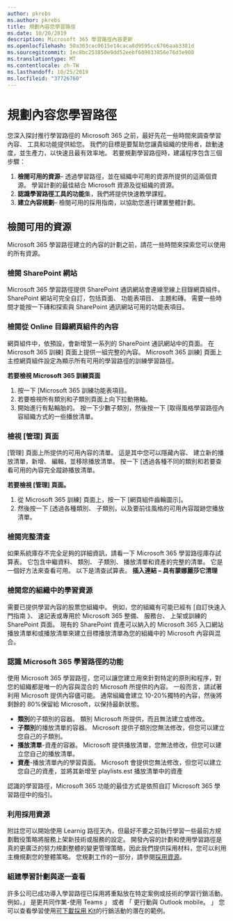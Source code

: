 ```yaml
---
author: pkrebs
ms.author: pkrebs
title: 規劃內容您學習路徑
ms.date: 10/20/2019
description: Microsoft 365 學習路徑內容更新
ms.openlocfilehash: 50a363cac0615e14caca8d9595cc6766aab3381d
ms.sourcegitcommit: 1ec8bc253850e9dd52eebf609033856e76d3e908
ms.translationtype: MT
ms.contentlocale: zh-TW
ms.lasthandoff: 10/25/2019
ms.locfileid: "37726760"
---
```

# <a name="plan-your-learning-pathways-content"></a>規劃內容您學習路徑
您深入探討推行學習路徑的 Microsoft 365 之前，最好先花一些時間來調查學習內容、 工具和功能提供給您。 我們的目標是要幫助您讓貴組織的使用者，啟動速度，並生產力，以快速且最有效率地。 若要規劃學習路徑時，建議程序包含三個步驟：

1. **檢閱可用的資源**– 透過學習路徑，並在組織中可用的資源所提供的這兩個資源。 學習計劃的最佳結合 Microsoft 資源及從組織的資源。
2. **認識學習路徑工具的功能**集，我們將提供快速教學課程。 
3. **建立內容規劃**– 檢閱可用的採用指南，以協助您進行建置整體計劃。

## <a name="review-the-available-resources"></a>檢閱可用的資源
Microsoft 365 學習路徑建立的內容的計劃之前，請花一些時間來探索您可以使用的所有資源。 

### <a name="review-the-sharepoint-site"></a>檢閱 SharePoint 網站
Microsoft 365 學習路徑提供 SharePoint 通訊網站會連線至線上目錄網頁組件。 SharePoint 網站可完全自訂，包括頁面、 功能表項目、 主題和磚。 需要一些時間才能按一下磚和探索與 SharePoint 通訊網站可用的功能表項目。

### <a name="review-the-content-from-the-online-catalog-with-the-web-part"></a>檢閱從 Online 目錄網頁組件的內容
網頁組件中，依預設，會新增至一系列的 SharePoint 通訊網站中的頁面。 在 Microsoft 365 訓練] 頁面上提供一組完整的內容。 Microsoft 365 訓練] 頁面上主控網頁組件設定為顯示所有可用的學習路徑的訓練學習路徑。 

**若要檢視 Microsoft 365 訓練頁面**
1. 按一下 [Microsoft 365 訓練功能表項目。 
1. 若要檢視所有類別和子類別頁面上向下拉動捲軸。
2. 開始進行有點輪胎的。 按一下少數子類別，然後按一下 [取得風格學習路徑內容組織方式的一些播放清單。 

### <a name="view-the-administration-page"></a>檢視 [管理] 頁面
[管理] 頁面上所提供的可用內容的清單。 這是其中您可以隱藏內容、 建立新的播放清單，新增、 編輯，並移除播放清單。 按一下 [透過各種不同的類別和若要查看可用的內容完全蹤跡播放清單。 

**若要檢視 [管理] 頁面。**
1. 從 Microsoft 365 訓練] 頁面上，按一下 [網頁組件齒輪圖示]。 
2. 然後按一下 [透過各種類別、 子類別，以及要前往風格的可用內容蹤跡您播放清單。 

### <a name="review-the-full-inventory"></a>檢閱完整清查
如果系統庫存不完全足夠的詳細資訊，請看一下 Microsoft 365 學習路徑庫存試算表。 它包含中繼資料、 類別、 子類別、 播放清單和資產的完整的清單。 它是一個好方法來查看可用。 以下是清查試算表。 **插入連結 – 具有蒙娜麗莎它清理**

### <a name="review-the-learning-resources-in-your-organization"></a>檢閱您的組織中的學習資源
需要已提供學習內容的股票您組織中。
例如，您的組織有可能已經有 [自訂快速入門指南 》、 速記表或專用於 Microsoft 365 整備、 服務台、 上架或訓練的 SharePoint 頁面。 現有的 SharePoint 資產可以納入的 Microsoft 365 入口網站播放清單和或播放清單來建立目標播放清單為您的組織中的 Microsoft 內容與混合。 

### <a name="get-to-know-the-capabilities-of-microsoft-365-learning-pathways"></a>認識 Microsoft 365 學習路徑的功能
使用 Microsoft 365 學習路徑，您可以讓您建立用來針對特定的原則和程序，對您的組織都是唯一的內容與混合的 Microsoft 所提供的內容。 一般而言，請試著利用 Microsoft 提供內容儘可能。 通常組織會建立 10-20%獨特的內容，然後將剩餘的 80%保留給 Microsoft，以保持最新狀態。

- **類別**的子類別的容器。 類別 Microsoft 所提供，而且無法建立或修改。
- **子類別**的播放清單的容器。 Microsoft 提供子類別您無法修改，但您可以建立您自己的子類別。 
- **播放清單**-資產的容器。 Microsoft 提供播放清單，您無法修改，但您可以建立您自己的播放清單。  
- **資產**-播放清單內的學習頁面。 Microsoft 會提供您無法修改，但您可以建立您自己的資產，並將其新增至 playlists.est 播放清單中的資產

認識的學習路徑，Microsoft 365 功能的最佳方式是依照自訂 Microsoft 365 學習路徑中的指引。 

### <a name="leverage-the-adoption-resources"></a>利用採用資源
附註您可以開始使用 Learnig 路徑天內，但最好不要之前執行學習一些最前方規劃戰役策略將服務上架新技術或服務的設定。 開發內容的計劃和使用學習路徑是真的更廣泛的努力規劃整體的變更管理策略，因此我們提供採用材料，您可以利用主機規劃您的整體策略。 您規劃工作的一部分，請參閱[採用資源](https://resources.techcommunity.microsoft.com/adoption/)。

### <a name="build-a-learning-plan-and-iterate"></a>組建學習計劃與逐一查看 
許多公司已成功導入學習路徑已採用將重點放在特定案例或技術的學習行銷活動。 例如，」 是更共同作業-使用 Teams 」 或者 「 更行動與 Outlook mobile。 」 您可以查看學習使用[可下載採用 Kit](https://resources.techcommunity.microsoft.com/adoption/)的行銷活動的潛在的範例。


 
